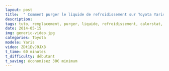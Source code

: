 ```yaml
---
layout: post
title:  " Comment purger le liquide de refroidissement sur Toyota Yaris TS 1 "
description: 
tags: tuto, remplacement, purger, liquide, refroidissement, calorstat, toyota, yaris, ts, 1.5, vvti, phase 1
date: 2014-05-15 
img: generic-video.jpg
categories: Toyota	
modele: Yaris
video: ZDt1EvJ9JX8
t_time: 60 minutes
t_difficulty: débutant
t_saving: économisez 30€ minimum
---
```

